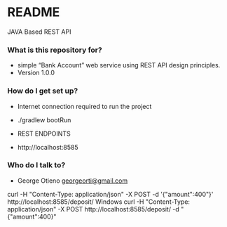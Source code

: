 # README #

JAVA Based REST API 

### What is this repository for? ###

* simple “Bank Account” web service using REST API design principles.
* Version 1.0.0

### How do I get set up? ###

* Internet connection required to run the project 
* ./gradlew bootRun

* REST ENDPOINTS
* http://localhost:8585 

### Who do I talk to? ###

* George Otieno <georgeorti@gmail.com>

curl -H "Content-Type: application/json" -X POST -d '{"amount":400"}' http://localhost:8585/deposit/
Windows
curl -H "Content-Type: application/json" -X POST http://localhost:8585/deposit/ -d "{\"amount\":400}"